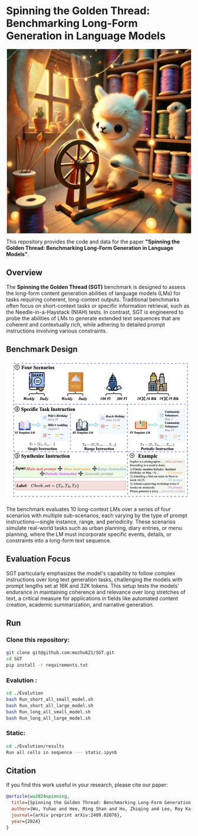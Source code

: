 # Spinning the Golden Thread: Benchmarking Long-Form Generation in Language Models

<div style="display: flex; justify-content: center; align-items: center;">
    <img src="Fig/SGT.jpg" width="500" height="500">
</div>


This repository provides the code and data for the paper **"Spinning the Golden Thread: Benchmarking Long-Form Generation in Language Models"**.

## Overview
The **Spinning the Golden Thread (SGT)** benchmark is designed to assess the long-form content generation abilities of language models (LMs) for tasks requiring coherent, long-context outputs. Traditional benchmarks often focus on short-context tasks or specific information retrieval, such as the Needle-in-a-Haystack (NIAH) tests. In contrast, SGT is engineered to probe the abilities of LMs to generate extended text sequences that are coherent and contextually rich, while adhering to detailed prompt instructions involving various constraints.

## Benchmark Design 
![SGT Benchmark Overview](Fig/SGT_overview.png)

The benchmark evaluates 10 long-context LMs over a series of four scenarios with multiple sub-scenarios, each varying by the type of prompt instructions—single instance, range, and periodicity. These scenarios simulate real-world tasks such as urban planning, diary entries, or menu planning, where the LM must incorporate specific events, details, or constraints into a long-form text sequence.

## Evaluation Focus
SGT particularly emphasizes the model's capability to follow complex instructions over long text generation tasks, challenging the models with prompt lengths set at 16K and 32K tokens. This setup tests the models' endurance in maintaining coherence and relevance over long stretches of text, a critical measure for applications in fields like automated content creation, academic summarization, and narrative generation.


## Run

### Clone this repository:

```bash
git clone git@github.com:mozhu621/SGT.git
cd SGT
pip install -r requirements.txt
```

### Evalution :
```bash
cd ./Evalution
bash Run_short_all_small_model.sh
bash Run_short_all_large_model.sh
bash Run_long_all_small_model.sh
bash Run_long_all_large_model.sh
```

### Static:
```bash
cd ./Evalution/results
Run all cells in sequence --- static.ipynb
```
## Citation

If you find this work useful in your research, please cite our paper:

```bibtex
@article{wu2024spinning,
  title={Spinning the Golden Thread: Benchmarking Long-Form Generation in Language Models},
  author={Wu, Yuhao and Hee, Ming Shan and Hu, Zhiqing and Lee, Roy Ka-Wei},
  journal={arXiv preprint arXiv:2409.02076},
  year={2024}
}
